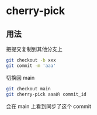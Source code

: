 # cherry-pick

## 用法

把提交复制到其他分支上

```sh
git checkout -b xxx
git commit -m 'aaa'
```

切换回 main

```sh
git checkout main
git cherry-pick aaa的 commit_id
```

会在 main 上看到同步了这个 commit
